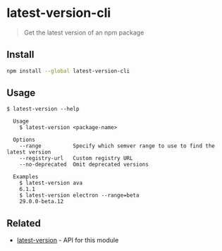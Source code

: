 # latest-version-cli

> Get the latest version of an npm package

## Install

```sh
npm install --global latest-version-cli
```

## Usage

```
$ latest-version --help

  Usage
    $ latest-version <package-name>

  Options
    --range          Specify which semver range to use to find the latest version
    --registry-url   Custom registry URL
    --no-deprecated  Omit deprecated versions

  Examples
    $ latest-version ava
    6.1.1
    $ latest-version electron --range=beta
    29.0.0-beta.12
```

## Related

- [latest-version](https://github.com/sindresorhus/latest-version) - API for this module
